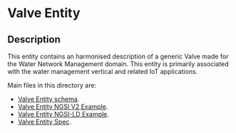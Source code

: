# Valve Entity

## Description
This entity contains an harmonised description of a generic Valve made for the Water Network Management domain. This entity is primarily associated with the water management vertical and related IoT applications.

Main files in this directory are:

-   [Valve Entity schema](schema.json).
-   [Valve Entity NGSI V2 Example](example-normalized.json).
-   [Valve Entity NGSI-LD Example](example-normalized-ld.jsonld).
-   [Valve Entity Spec](doc/spec.md).